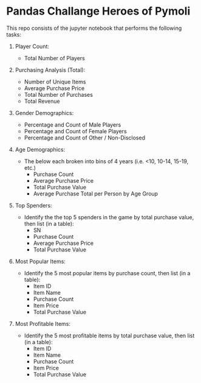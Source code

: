 # Pandas Challange Heroes of Pymoli

This repo consists of the jupyter notebook that performs the following tasks:

1. Player Count:
    * Total Number of Players

2. Purchasing Analysis (Total):
    * Number of Unique Items
    * Average Purchase Price
    * Total Number of Purchases
    * Total Revenue
    
3. Gender Demographics:
    * Percentage and Count of Male Players
    * Percentage and Count of Female Players
    * Percentage and Count of Other / Non-Disclosed

4. Age Demographics:
    * The below each broken into bins of 4 years (i.e. <10, 10-14, 15-19, etc.)
        * Purchase Count
        * Average Purchase Price
        * Total Purchase Value
        * Average Purchase Total per Person by Age Group

5. Top Spenders:
    * Identify the the top 5 spenders in the game by total purchase value, then list (in a table):
        * SN
        * Purchase Count
        * Average Purchase Price
        * Total Purchase Value

6. Most Popular Items:
    * Identify the 5 most popular items by purchase count, then list (in a table):
        * Item ID
        * Item Name
        * Purchase Count
        * Item Price
        * Total Purchase Value

7. Most Profitable Items:
    * Identify the 5 most profitable items by total purchase value, then list (in a table):
        * Item ID
        * Item Name
        * Purchase Count
        * Item Price
        * Total Purchase Value